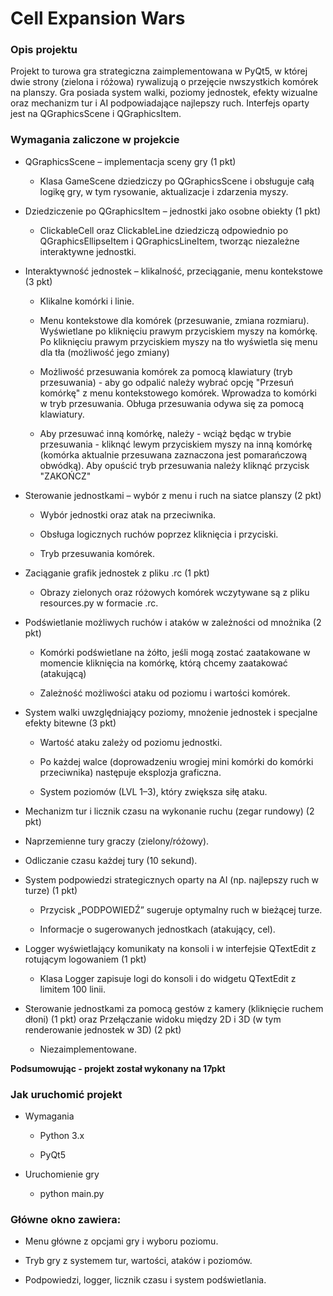 # Cell Expansion Wars

### Opis projektu

Projekt to turowa gra strategiczna zaimplementowana w PyQt5, w której dwie strony (zielona i różowa) rywalizują o przejęcie nwszystkich komórek na planszy. Gra posiada system walki, poziomy jednostek, efekty wizualne oraz mechanizm tur i AI podpowiadające najlepszy ruch. Interfejs oparty jest na QGraphicsScene i QGraphicsItem.

### Wymagania zaliczone w projekcie

- QGraphicsScene – implementacja sceny gry (1 pkt)

  - Klasa GameScene dziedziczy po QGraphicsScene i obsługuje całą logikę gry, w tym rysowanie, aktualizacje i zdarzenia myszy.

- Dziedziczenie po QGraphicsItem – jednostki jako osobne obiekty (1 pkt)

  - ClickableCell oraz ClickableLine dziedziczą odpowiednio po QGraphicsEllipseItem i QGraphicsLineItem, tworząc niezależne interaktywne jednostki.

- Interaktywność jednostek – klikalność, przeciąganie, menu kontekstowe (3 pkt)

  - Klikalne komórki i linie.

  - Menu kontekstowe dla komórek (przesuwanie, zmiana rozmiaru). Wyświetlane po kliknięciu prawym przyciskiem myszy na komórkę. Po kliknięciu prawym przyciskiem myszy na tło wyświetla się menu dla tła (możliwość jego zmiany)

  - Możliwość przesuwania komórek za pomocą klawiatury (tryb przesuwania) - aby go odpalić należy wybrać opcję "Przesuń komórkę" z menu kontekstowego komórek. Wprowadza to komórki w tryb przesuwania. Obługa przesuwania odywa się za pomocą klawiatury.
  - Aby przesuwać inną komórkę, należy - wciąż będąc w trybie przesuwania - kliknąć lewym przyciskiem myszy na inną komórkę (komórka aktualnie przesuwana zaznaczona jest pomarańczową obwódką). Aby opuścić tryb przesuwania należy kliknąć przycisk "ZAKOŃCZ"

- Sterowanie jednostkami – wybór z menu i ruch na siatce planszy (2 pkt)

  - Wybór jednostki oraz atak na przeciwnika.

  - Obsługa logicznych ruchów poprzez kliknięcia i przyciski.
 
  - Tryb przesuwania komórek.
 
    
- Zaciąganie grafik jednostek z pliku .rc (1 pkt)

  - Obrazy zielonych oraz różowych komórek wczytywane są z pliku resources.py w formacie .rc.

- Podświetlanie możliwych ruchów i ataków w zależności od mnożnika (2 pkt)

  - Komórki podświetlane na żółto, jeśli mogą zostać zaatakowane w momencie kliknięcia na komórkę, którą chcemy zaatakować (atakującą)

  - Zależność możliwości ataku od poziomu i wartości komórek.

- System walki uwzględniający poziomy, mnożenie jednostek i specjalne efekty bitewne (3 pkt)

  - Wartość ataku zależy od poziomu jednostki.

  - Po każdej walce (doprowadzeniu wrogiej mini komórki do komórki przeciwnika) następuje eksplozja graficzna.

  - System poziomów (LVL 1–3), który zwiększa siłę ataku.

 - Mechanizm tur i licznik czasu na wykonanie ruchu (zegar rundowy) (2 pkt)

  - Naprzemienne tury graczy (zielony/różowy).

  - Odliczanie czasu każdej tury (10 sekund).

- System podpowiedzi strategicznych oparty na AI (np. najlepszy ruch w turze) (1 pkt)

  - Przycisk „PODPOWIEDŹ” sugeruje optymalny ruch w bieżącej turze.

  - Informacje o sugerowanych jednostkach (atakujący, cel).

- Logger wyświetlający komunikaty na konsoli i w interfejsie QTextEdit z rotującym logowaniem (1 pkt)

  - Klasa Logger zapisuje logi do konsoli i do widgetu QTextEdit z limitem 100 linii.

- Sterowanie jednostkami za pomocą gestów z kamery (kliknięcie ruchem dłoni) (1 pkt) oraz Przełączanie widoku między 2D i 3D (w tym renderowanie jednostek w 3D) (2 pkt)

  - Niezaimplementowane.

**Podsumowując - projekt został wykonany na 17pkt**

### Jak uruchomić projekt

- Wymagania

  - Python 3.x

  - PyQt5

- Uruchomienie gry

  - python main.py
    

### Główne okno zawiera:

  - Menu główne z opcjami gry i wyboru poziomu.

  - Tryb gry z systemem tur, wartości, ataków i poziomów.

  - Podpowiedzi, logger, licznik czasu i system podświetlania.

